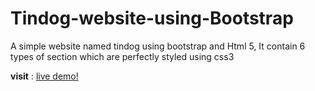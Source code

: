 # Tindog-website-using-Bootstrap

A simple website named tindog using bootstrap and Html 5, It contain 6 types of section which are perfectly styled using css3

**visit** : [live demo!]( https://ganapathyda.github.io/Tindog-website-using-Bootstrap/)
